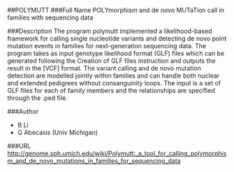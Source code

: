 ##POLYMUTT
###Full Name
POLYmorphism and de novo MUTaTion call in families with sequencing data

###Description
The program polymutt implemented a likelihood-based framework for calling single nucleotide variants and detecting de novo point mutation events in families for next-generation sequencing data. The program takes as input genotype likelihood format (GLF) files which can be generated following the Creation of GLF files instruction and outputs the result in the [VCF] format. The variant calling and de novo mutation detection are modelled jointly within families and can handle both nuclear and extended pedigrees without consanguinity loops. The input is a set of GLF files for each of family members and the relationships are specified through the .ped file.

###Author
* B Li
* G Abecasis (Univ Michigan)

###URL
http://genome.sph.umich.edu/wiki/Polymutt:_a_tool_for_calling_polymorphism_and_de_novo_mutations_in_families_for_sequencing_data


